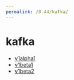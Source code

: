 ```yaml
---
permalink: /0.44/kafka/
---
```


# kafka



* [v1alpha1](v1alpha1/index.md)
* [v1beta1](v1beta1/index.md)
* [v1beta2](v1beta2/index.md)